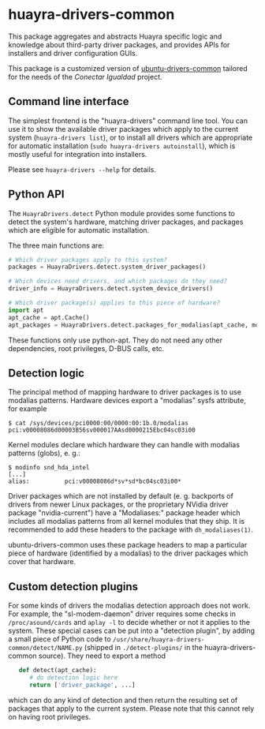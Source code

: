 huayra-drivers-common
=====================

This package aggregates and abstracts Huayra specific logic and knowledge
about third-party driver packages, and provides APIs for installers and driver
configuration GUIs.

This package is a customized version of [ubuntu-drivers-common][upstream]
tailored for the needs of the _Conectar Igualdad_ project.

[upstream]: https://github.com/tselliot/ubuntu-drivers-common

Command line interface
----------------------
The simplest frontend is the "huayra-drivers" command line tool. You can use
it to show the available driver packages which apply to the current system
(`huayra-drivers list`), or to install all drivers which are appropriate for
automatic installation (`sudo huayra-drivers autoinstall`), which is mostly
useful for integration into installers.

Please see `huayra-drivers --help` for details.


Python API
----------
The `HuayraDrivers.detect` Python module provides some functions to detect the
system's hardware, matching driver packages, and packages which are eligible
for automatic installation.

The three main functions are:

```python
# Which driver packages apply to this system?
packages = HuayraDrivers.detect.system_driver_packages()

# Which devices need drivers, and which packages do they need?
driver_info = HuayraDrivers.detect.system_device_drivers()

# Which driver package(s) applies to this piece of hardware?
import apt
apt_cache = apt.Cache()
apt_packages = HuayraDrivers.detect.packages_for_modalias(apt_cache, modalias)
```

These functions only use python-apt. They do not need any other dependencies,
root privileges, D-BUS calls, etc.


Detection logic
---------------
The principal method of mapping hardware to driver packages is to use modalias
patterns. Hardware devices export a "modalias" sysfs attribute, for example

```console
$ cat /sys/devices/pci0000:00/0000:00:1b.0/modalias
pci:v00008086d00003B56sv000017AAsd0000215Ebc04sc03i00
```

Kernel modules declare which hardware they can handle with modalias patterns
(globs), e. g.:

```console
$ modinfo snd_hda_intel
[...]
alias:          pci:v00008086d*sv*sd*bc04sc03i00*
```

Driver packages which are not installed by default (e. g. backports of drivers
from newer Linux packages, or the proprietary NVidia driver package
"nvidia-current") have a "Modaliases:" package header which includes all
modalias patterns from all kernel modules that they ship. It is recommended to
add these headers to the package with `dh_modaliases(1)`.

ubuntu-drivers-common uses these package headers to map a particular piece of
hardware (identified by a modalias) to the driver packages which cover that
hardware.


Custom detection plugins
------------------------
For some kinds of drivers the modalias detection approach does not work. For
example, the "sl-modem-daemon" driver requires some checks in
`/proc/asound/cards` and `aplay -l` to decide whether or not it applies to the
system. These special cases can be put into a "detection plugin", by adding a
small piece of Python code to `/usr/share/huayra-drivers-common/detect/NAME.py`
(shipped in `./detect-plugins/` in the huayra-drivers-common source). They need
to export a method

```python
   def detect(apt_cache):
      # do detection logic here
      return ['driver_package', ...]
```

which can do any kind of detection and then return the resulting set of
packages that apply to the current system. Please note that this cannot rely on
having root privileges.
